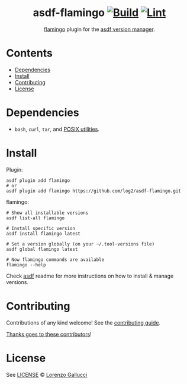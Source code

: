 <div align="center">

# asdf-flamingo [![Build](https://github.com/log2/asdf-flamingo/actions/workflows/build.yml/badge.svg)](https://github.com/log2/asdf-flamingo/actions/workflows/build.yml) [![Lint](https://github.com/log2/asdf-flamingo/actions/workflows/lint.yml/badge.svg)](https://github.com/log2/asdf-flamingo/actions/workflows/lint.yml)

[flamingo](https://github.com/flux-subsystem-argo/flamingo) plugin for the [asdf version manager](https://asdf-vm.com).

</div>

# Contents

- [Dependencies](#dependencies)
- [Install](#install)
- [Contributing](#contributing)
- [License](#license)

# Dependencies

- `bash`, `curl`, `tar`, and [POSIX utilities](https://pubs.opengroup.org/onlinepubs/9699919799/idx/utilities.html).

# Install

Plugin:

```shell
asdf plugin add flamingo
# or
asdf plugin add flamingo https://github.com/log2/asdf-flamingo.git
```

flamingo:

```shell
# Show all installable versions
asdf list-all flamingo

# Install specific version
asdf install flamingo latest

# Set a version globally (on your ~/.tool-versions file)
asdf global flamingo latest

# Now flamingo commands are available
flamingo --help
```

Check [asdf](https://github.com/asdf-vm/asdf) readme for more instructions on how to
install & manage versions.

# Contributing

Contributions of any kind welcome! See the [contributing guide](contributing.md).

[Thanks goes to these contributors](https://github.com/log2/asdf-flamingo/graphs/contributors)!

# License

See [LICENSE](LICENSE) © [Lorenzo Gallucci](https://github.com/log2/)
